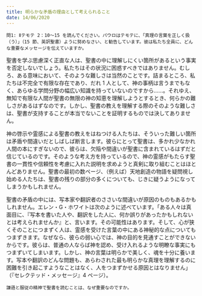 ```yaml
---
title: 明らかな矛盾の理由として考えられること
date: 14/06/2020
---
```


`問1: Ⅱテモテ 2：10～15 を読んでください。パウロはテモテに、「真理の言葉を正しく扱（う）」（15 節、英訳聖書）ように努めなさい、と勧告しています。彼は私たち全員に、どんな重要なメッセージを伝えていますか。`

聖書を学ぶ思慮深く正直な人は、聖書の中に理解しにくい箇所があるという事実を否定しないでしょう。私たちはその状況に困惑すべきではありません。むしろ、ある意味において、そのような難しさは当然のことです。詰まるところ、私たちは不完全で有限な存在であり、だれ 1 人として、神の事柄は言うまでもなく、あらゆる学問分野の幅広い知識を持っていないのですから……。それゆえ、無知で有限な人間が聖書の無限の神の知恵を理解しようとするとき、何らかの難しさがあるはずなのです。しかし、聖書の教えを理解する際のそのような難しさは、聖書が支持することが本当でないことを証明するものでは決してありません。

神の啓示や霊感による聖書の教えをはねつける人たちは、そういった難しい箇所は矛盾や間違いだとしばしば断言します。彼らにとって聖書は、多かれ少なかれ人間の本にすぎないので、彼らは、欠陥や間違いが聖書に含まれているはずだと信じているのです。そのような考え方を持っているので、神の霊感がもたらす聖書の一貫性や信頼性を考慮に入れた説明を求めようと真剣に取り組むことはほとんどありません。聖書の最初の数ページ、（例えば）天地創造の物語を疑問視し始める人たちは、聖書の残りの部分の多くについても、じきに疑うようになってしまうかもしれません。

聖書の矛盾の中には、写本家や翻訳者のささいな間違いが原因のものもあるかもしれません。エレン・G・ホワイトは次のように述べています。「ある人々は真面目に、『写本を書いた人や、翻訳をした人に、何か誤りがあったかもしれないとは考えられませんか』と、言います。その可能性はあります。そして、心が狭くそのことにつまずく人は、霊感を受けた言葉の中にある神秘的な点についてもつまずきます。なぜなら、彼らの弱い心では、神の目的を見通すことができないからです。彼らは、普通の人ならば神を認め、受け入れるような明瞭な事実にもつまずいてしまいます。しかし、神の言葉は明らかで美しく、魂を十分に養います。写本や翻訳のどんな問題も、あらわされた最も明らかな真理を理解するのに困難を引き起こすようなことはなく、人をつまずかせる原因とはなりません」（『セレクテッド・メッセージ』4 ページ）。

`謙遜と服従の精神で聖書を読むことは、なぜ重要なのですか。`